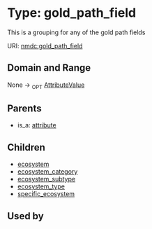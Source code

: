 
# Type: gold_path_field


This is a grouping for any of the gold path fields

URI: [nmdc:gold_path_field](https://microbiomedata/meta/gold_path_field)


## Domain and Range

None ->  <sub>OPT</sub> [AttributeValue](AttributeValue.md)

## Parents

 *  is_a: [attribute](attribute.md)

## Children

 *  [ecosystem](ecosystem.md)
 *  [ecosystem_category](ecosystem_category.md)
 *  [ecosystem_subtype](ecosystem_subtype.md)
 *  [ecosystem_type](ecosystem_type.md)
 *  [specific_ecosystem](specific_ecosystem.md)

## Used by


